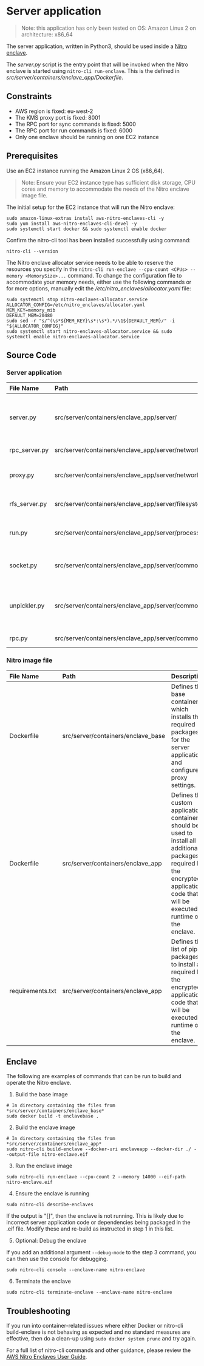 # Server application

> Note: this application has only been tested on OS: Amazon Linux 2 on architecture: x86_64

The server application, written in Python3, should be used inside a
 [Nitro enclave](https://docs.aws.amazon.com/enclaves/latest/user/nitro-enclave.html).

The *server.py* script is the entry point that will be invoked when the Nitro enclave is
 started using `nitro-cli run-enclave`. This is the defined in
 *src/server/containers/enclave_app/Dockerfile*.

## Constraints

* AWS region is fixed: eu-west-2
* The KMS proxy port is fixed: 8001
* The RPC port for sync commands is fixed: 5000
* The RPC port for run commands is fixed: 6000
* Only one enclave should be running on one EC2 instance

## Prerequisites

Use an EC2 instance running the Amazon Linux 2 OS (x86_64).

> Note: Ensure your EC2 instance type has sufficient
> disk storage, CPU cores and memory to accommodate the needs of the Nitro enclave
> image file.

The initial setup for the EC2 instance that will run the Nitro enclave:

```shell
sudo amazon-linux-extras install aws-nitro-enclaves-cli -y
sudo yum install aws-nitro-enclaves-cli-devel -y
sudo systemctl start docker && sudo systemctl enable docker
```

Confirm the nitro-cli tool has been installed successfully using command:

```shell
nitro-cli --version
```

The Nitro enclave allocator service needs to be able to reserve the resources you
 specify in the `nitro-cli run-enclave --cpu-count <CPUs> --memory <MemorySize>...`
 command. To change the configuration file to accommodate your memory needs,
 either use the following commands or for more options, manually edit the
 */etc/nitro_enclaves/allocator.yaml* file:

```
sudo systemctl stop nitro-enclaves-allocator.service
ALLOCATOR_CONFIG=/etc/nitro_enclaves/allocator.yaml
MEM_KEY=memory_mib
DEFAULT_MEM=20480
sudo sed -r "s/^(\s*${MEM_KEY}\s*:\s*).*/\1${DEFAULT_MEM}/" -i "${ALLOCATOR_CONFIG}"
sudo systemctl start nitro-enclaves-allocator.service && sudo systemctl enable nitro-enclaves-allocator.service
```

## Source Code

### Server application

|File Name             |Path                                                |Description  |
|:---------------------|:---------------------------------------------------|:------------|
|server.py             |src/server/containers/enclave_app/server/           |Main entrypoint to run the application. Invoked by *src/server/containers/enclave_app/Dockerfile* when the enclave starts. It runs as a service (always on while the enclave image running) and it listens to incoming client connections. |
|rpc_server.py         |src/server/containers/enclave_app/server/network    |Basic RPC server that listens to incoming client commands. |
|proxy.py              |src/server/containers/enclave_app/server/network    |Allows the enclave to communicate with the client's vsocks proxy to send key decryption requests to the configured AWS KMS endpoint.             |
|rfs_server.py         |src/server/containers/enclave_app/server/filesystem |Implements how to process incoming client filesystem commands related to the directory synced between client and enclave. |
|run.py                |src/server/containers/enclave_app/server/process    |Implements the processing for the [client command **run**](./Client.md#3-run). In summary, it will decrypt the application code provided and execute the required script on the enclave. |
|socket.py             |src/server/containers/enclave_app/server/common     |Defines a network socket of type VSOCK that is used by the RPC server to listen to client commands. Must be implemented by both client and server.             |
|unpickler.py          |src/server/containers/enclave_app/server/common     |Custom deserializer for pickle. It restricts objects that can be deserialised after transfer over the RPC connection. The restriction aims to prevent unauthorised code execution on the server. Must be implemented by both client and server.             |
|rpc.py                |src/server/containers/enclave_app/server/common     |Custom classes related to RPC. Must be implemented by both client and server.             |

### Nitro image file

|File Name             |Path                                     |Description  |
|:---------------------|:----------------------------------------|:------------|
|Dockerfile            |src/server/containers/enclave_base       |Defines the base container which installs the required packages for the server application and configures proxy settings. |
|Dockerfile            |src/server/containers/enclave_app        |Defines the custom application container. It should be used to install all additional packages required by the encrypted application code that will be executed at runtime on the enclave. |
|requirements.txt      |src/server/containers/enclave_app        |Defines the list of pip packages to install as required by the encrypted application code that will be executed at runtime on the enclave. |

## Enclave

The following are examples of commands that can be run to build and operate the Nitro enclave.

1. Build the base image

```shell
# In directory containing the files from *src/server/containers/enclave_base*
sudo docker build -t enclavebase .
```

2. Build the enclave image

```shell
# In directory containing the files from *src/server/containers/enclave_app*
sudo nitro-cli build-enclave --docker-uri enclaveapp --docker-dir ./ --output-file nitro-enclave.eif
```

3. Run the enclave image

```shell
sudo nitro-cli run-enclave --cpu-count 2 --memory 14000 --eif-path nitro-enclave.eif
```

4. Ensure the enclave is running

```shell
sudo nitro-cli describe-enclaves
```

If the output is "[]", then the enclave is not running. This is likely due to incorrect server
 application code or dependencies being packaged in the .eif file. Modify these and re-build
 as instructed in step 1 in this list.

5. Optional: Debug the enclave

If you add an additional argument `--debug-mode` to the step 3 command, you can then use the console
 for debugging.

```shell
sudo nitro-cli console --enclave-name nitro-enclave
```

6. Terminate the enclave

```shell
sudo nitro-cli terminate-enclave --enclave-name nitro-enclave
```

## Troubleshooting

If you run into container-related issues where either Docker or nitro-cli build-enclave is not behaving as expected
 and no standard measures are effective, then do a clean-up using `sudo docker system prune` and try again.

For a full list of nitro-cli commands and other guidance, please review the
 [AWS Nitro Enclaves User Guide](https://docs.aws.amazon.com/enclaves/latest/user/cmd-nitro-terminate-enclave.html).
